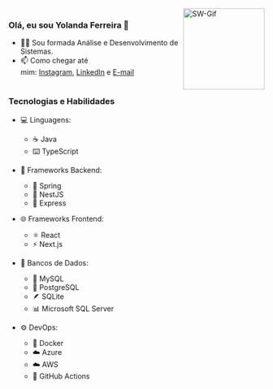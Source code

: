 <div>
  <img align="right" alt="SW-Gif" height="160" src="https://media3.giphy.com/media/kTGNxBzJb80Ni/giphy.gif?cid=ecf05e47gxophftkq9ckcn9zpzsubhz4et58gwysuai8fxxd&rid=giphy.gif&ct=g">
</div>
<h3>Olá, eu sou Yolanda Ferreira 👋</h3>

- 🙇‍♀️ Sou formada Análise e Desenvolvimento de Sistemas.
- 📫 Como chegar até mim: [Instagram](https://www.instagram.com/yoleihu/), [LinkedIn](https://www.linkedin.com/in/yolanda-ferreira/) e [E-mail](mailto:landacontato@gmail.com)


#
### Tecnologias e Habilidades

- 💻 Linguagens:
    - ☕️ Java
    - ⌨️ TypeScript

- 🔧 Frameworks Backend:
    - 🌿 Spring
    - 🦁 NestJS
    - 🚀 Express

- 🌐 Frameworks Frontend:
    - ⚛️ React
    - ⚡️ Next.js

- 💾 Bancos de Dados:
    - 🐬 MySQL
    - 🐘 PostgreSQL
    - 🪶 SQLite
    - 📊 Microsoft SQL Server

- ⚙️ DevOps:
    - 🐳 Docker
    - ☁️ Azure
    - ☁️ AWS
    - 🤖 GitHub Actions


